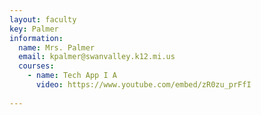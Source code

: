 ```yaml
---
layout: faculty
key: Palmer
information:
  name: Mrs. Palmer
  email: kpalmer@swanvalley.k12.mi.us
  courses:
    - name: Tech App I A
      video: https://www.youtube.com/embed/zR0zu_prFfI
    
---
```

